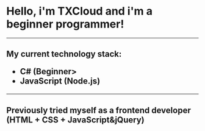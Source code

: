 <h1 style='text algin: center'>Hello, i'm TXCloud and i'm a beginner programmer!</h1>
<hr>
<h2 style='text algin: center'>My current technology stack:
                                 <ul>
                                       <li>C# (Beginner></li>
                                       <li>JavaScript (Node.js)</li>
                                 </ul>
<hr>
  <h2 style='text algin: center'>Previously tried myself as a frontend developer (HTML + CSS + JavaScript&jQuery)</h2>
  
